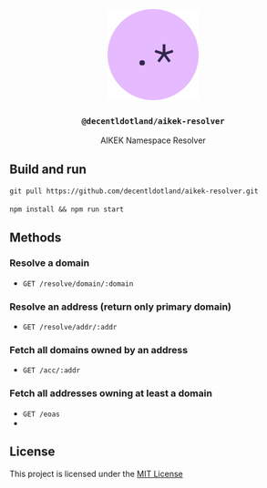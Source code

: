 <p align="center">
  <a href="https://onsf.io">
    <img src="https://github.com/decentldotland/media-kit/blob/main/namespace/namespace-logo.svg" height="160">
  </a>
  <h3 align="center"><code>@decentldotland/aikek-resolver</code></h3>
  <p align="center">AIKEK Namespace Resolver</p>
</p>

## Build and run

```console
git pull https://github.com/decentldotland/aikek-resolver.git 

npm install && npm run start
```

## Methods

### Resolve a domain

- `GET /resolve/domain/:domain`


### Resolve an address (return only primary domain)

- `GET /resolve/addr/:addr`

### Fetch all domains owned by an address

- `GET /acc/:addr`

### Fetch all addresses owning at least a domain

- `GET /eoas`
- 
## License

This project is licensed under the [MIT License](./LICENSE)
